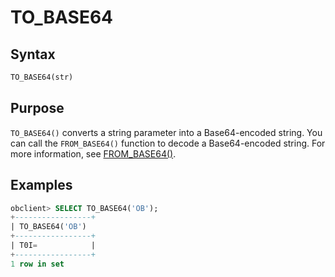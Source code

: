 # TO_BASE64

## Syntax

```sql
TO_BASE64(str)
```

## Purpose

`TO_BASE64()` converts a string parameter into a Base64-encoded string. You can call the `FROM_BASE64()` function to decode a Base64-encoded string. For more information, see [FROM_BASE64()](../200.string-functions-of-mysql-mode/9400.from-base64-of-mysql-mode.md).

## Examples

```sql
obclient> SELECT TO_BASE64('OB');
+-----------------+
| TO_BASE64('OB')
+-----------------+
| T0I=            |
+-----------------+
1 row in set
```
